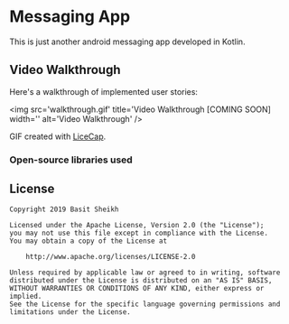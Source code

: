 # Messaging App

This is just another android messaging app developed in Kotlin.

## Video Walkthrough

Here's a walkthrough of implemented user stories:

<img src='walkthrough.gif' title='Video Walkthrough [COMING SOON] width='' alt='Video Walkthrough' />

GIF created with [LiceCap](http://www.cockos.com/licecap/).

### Open-source libraries used


## License

    Copyright 2019 Basit Sheikh

    Licensed under the Apache License, Version 2.0 (the "License");
    you may not use this file except in compliance with the License.
    You may obtain a copy of the License at

        http://www.apache.org/licenses/LICENSE-2.0

    Unless required by applicable law or agreed to in writing, software
    distributed under the License is distributed on an "AS IS" BASIS,
    WITHOUT WARRANTIES OR CONDITIONS OF ANY KIND, either express or implied.
    See the License for the specific language governing permissions and
    limitations under the License.

